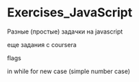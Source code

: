 # Exercises_JavaScript

Разные (простые) задачки на javascript 

еще задания с coursera

flags

in while for new case (simple number case)
